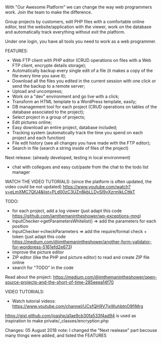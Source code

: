 With "Our Awesome Platform" we can change the way web programmers work. Join the team to make the difference.

Group projects by customers, edit PHP files with a comfortable online editor, test the website/application with the viewer, work on the database and automatically track everything without exit the platform.

Under one login, you have all tools you need to work as a web programmer.

FEATURES:
- Web FTP client with PHP editor (CRUD operations on files with a Web FTP client, encrypte details storage);
- Automatically backup every single edit of a file (it makes a copy of the file every time you save it);
- Download all the files you edited in the current session with one click or send the backup to a remote server;
- Upload and uncompress;
- Work on a "dev" environment and go live with a click;
- Transform an HTML template to a WordPress template, easily;
- DB management tool for each project (CRUD operations on tables of the database associated to the project);
- Select project in a group of projects;
- Edit pictures online;
- Easy download an entire project, database included;
- Tracking system (automatically track the time you spend on each project and each function)
- File edit history (see all changes you have made with the FTP editor);
- Search in file (search a string inside of files of the project)

Next release: (already developed, testing in local environment)
- chat with collegues and easy cut/paste from the chat to the todo list manager

WATCH THE VIDEO TUTORIALS: (since the platform is often updated, the video could be not updated)
https://www.youtube.com/watch?v=eLmXMC7QfJ4&list=PLd00zC3UZn8kbLLDySI9vXzrmIkLCttkT

TODO:
- for each project, add a log viewer (just adapt this code https://github.com/iamthemanintheshower/wp-exceptions-mng)
- InputChecker->getParametersWhitelist() => add the parameters for each position
- InputChecker->checkParameters => add the require/formal check + token (just adapt this code https://medium.com/@imthemanintheshower/another-form-validator-for-wordpress-5161efd2e673)
- improve the picture editor
- ZIP editor (like the PHP and picture editor) to read and create ZIP file online
- search for "TODO" in the code

Read about the project: https://medium.com/@imthemanintheshower/open-source-projects-and-the-short-of-time-285eeea14f70

VIDEO TUTORIALS:
- Watch tutorial videos: https://www.youtube.com/channel/UCsfQH9V7jxWuhbtnO9fiMrg

https://gist.github.com/joashp/a1ae9cb30fa533f4ad94 is used as inspiration to make private/_classes/encryption.php


Changes:
05 August 2018 note: I changed the "Next realease" part becouse many things were added, and listed the FEATURES
